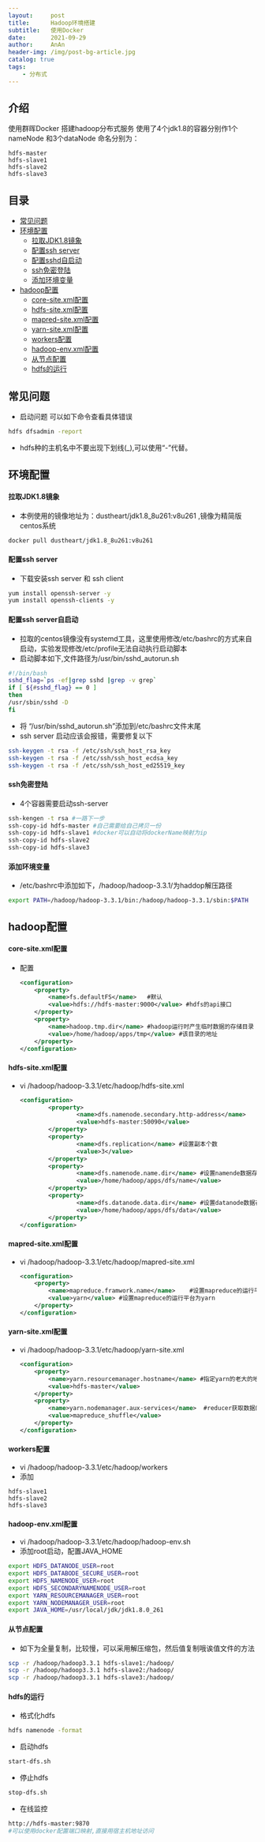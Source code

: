 ```yaml
---
layout:     post
title:      Hadoop环境搭建
subtitle:   使用Docker
date:       2021-09-29
author:     AnAn
header-img: /img/post-bg-article.jpg
catalog: true
tags:
    - 分布式
---
```

## 介绍
使用群晖Docker 搭建hadoop分布式服务
使用了4个jdk1.8的容器分别作1个nameNode 和3个dataNode
命名分别为：
```text
hdfs-master
hdfs-slave1
hdfs-slave2
hdfs-slave3
```

## 目录
- [常见问题](#id000)
- [环境配置](#id001)
  - [拉取JDK1.8镜象](#id001)
  - [配置ssh server](#id002)
  - [配置sshd自启动](#id003)
  - [ssh免密登陆](#id004)
  - [添加环境变量](#id005)
- [hadoop配置](#id006)
  - [core-site.xml配置](#id006)
  - [hdfs-site.xml配置](#id007)
  - [mapred-site.xml配置](#id008)
  - [yarn-site.xml配置](#id009)
  - [workers配置](#id010)
  - [hadoop-env.xml配置](#id011)
  - [从节点配置](#id015)
  - [hdfs的运行](#id013)

<a name="id000"></a>
## 常见问题
- 启动问题 可以如下命令查看具体错误
```sh
hdfs dfsadmin -report
```   
- hdfs种的主机名中不要出现下划线(_),可以使用“-”代替。

<a name="id001"></a>
## 环境配置

#### 拉取JDK1.8镜象
- 本例使用的镜像地址为：dustheart/jdk1.8_8u261:v8u261 ,镜像为精简版centos系统
```sh
docker pull dustheart/jdk1.8_8u261:v8u261
```

<a name="id002"></a>
#### 配置ssh server
- 下载安装ssh server 和 ssh client
```sh
yum install openssh-server -y
yum install openssh-clients -y
```

<a name="id003"></a>
#### 配置ssh server自启动
- 拉取的centos镜像没有systemd工具，这里使用修改/etc/bashrc的方式来自启动，实验发现修改/etc/profile无法自动执行启动脚本
- 启动脚本如下,文件路径为/usr/bin/sshd_autorun.sh
```sh
#!/bin/bash
sshd_flag=`ps -ef|grep sshd |grep -v grep`
if [ ${#sshd_flag} == 0 ]
then
/usr/sbin/sshd -D
fi
```
- 将 “/usr/bin/sshd_autorun.sh”添加到/etc/bashrc文件末尾
- ssh server 启动应该会报错，需要修复以下
```sh
ssh-keygen -t rsa -f /etc/ssh/ssh_host_rsa_key
ssh-keygen -t rsa -f /etc/ssh/ssh_host_ecdsa_key
ssh-keygen -t rsa -f /etc/ssh/ssh_host_ed25519_key
```

<a name="id004"></a>
#### ssh免密登陆
- 4个容器需要启动ssh-server
```sh
ssh-kengen -t rsa #一路下一步
ssh-copy-id hdfs-master #自己需要给自己拷贝一份
ssh-copy-id hdfs-slave1 #docker可以自动将dockerName映射为ip
ssh-copy-id hdfs-slave2
ssh-copy-id hdfs-slave3
```

<a name="id004"></a>
#### 添加环境变量
- /etc/bashrc中添加如下，/hadoop/hadoop-3.3.1/为haddop解压路径
```sh
export PATH=/hadoop/hadoop-3.3.1/bin:/hadoop/hadoop-3.3.1/sbin:$PATH
```

## hadoop配置

<a name="id006"></a>
#### core-site.xml配置
- 配置
    ```xml
    <configuration>
        <property>
            <name>fs.defaultFS</name>   #默认
            <value>hdfs://hdfs-master:9000</value> #hdfs的api接口
        </property>
        <property>
            <name>hadoop.tmp.dir</name> #hadoop运行时产生临时数据的存储目录
            <value>/home/hadoop/apps/tmp</value> #该目录的地址
        </property>
    </configuration>
    ```

<a name="id007"></a>
#### hdfs-site.xml配置
- vi /hadoop/hadoop-3.3.1/etc/hadoop/hdfs-site.xml
    ```xml
    <configuration>
            <property>
                    <name>dfs.namenode.secondary.http-address</name>
                    <value>hdfs-master:50090</value>
            </property>
            <property>
                    <name>dfs.replication</name> #设置副本个数
                    <value>3</value>
            </property>
            <property>
                    <name>dfs.namenode.name.dir</name> #设置namende数据存放点
                    <value>/home/hadoop/apps/dfs/name</value>
            </property>
            <property>
                    <name>dfs.datanode.data.dir</name> #设置datanode数据存放点
                    <value>/home/hadoop/apps/dfs/data</value>
            </property>
    </configuration>
    ```

<a name="id008"></a>
#### mapred-site.xml配置
- vi /hadoop/hadoop-3.3.1/etc/hadoop/mapred-site.xml
    ```xml
    <configuration>
        <property>
            <name>mapreduce.framwork.name</name>    #设置mapreduce的运行平台的名称
            <value>yarn</value> #设置mapreduce的运行平台为yarn
        </property>
    </configuration>
    ```

<a name="id009"></a>
#### yarn-site.xml配置
- vi /hadoop/hadoop-3.3.1/etc/hadoop/yarn-site.xml
    ```xml
    <configuration>
        <property>
            <name>yarn.resourcemanager.hostname</name> #指定yarn的老大的地址
            <value>hdfs-master</value>
        </property>
        <property>
            <name>yarn.nodemanager.aux-services</name>  #reducer获取数据的方式
            <value>mapreduce_shuffle</value> 
        </property>
    </configuration>
    ```

<a name="id010"></a>
#### workers配置
- vi /hadoop/hadoop-3.3.1/etc/hadoop/workers
- 添加
```text
hdfs-slave1
hdfs-slave2
hdfs-slave3
```

<a name="id011"></a>
#### hadoop-env.xml配置
- vi /hadoop/hadoop-3.3.1/etc/hadoop/hadoop-env.sh
- 添加root启动，配置JAVA_HOME
```sh
export HDFS_DATANODE_USER=root                                                                                                        
export HDFS_DATABODE_SECURE_USER=root                                                                                                 
export HDFS_NAMENODE_USER=root                                                                                                        
export HDFS_SECONDARYNAMENODE_USER=root                                                                                               
export YARN_RESOURCEMANAGER_USER=root                                                                                                 
export YARN_NODEMANAGER_USER=root
export JAVA_HOME=/usr/local/jdk/jdk1.8.0_261
```

<a name="id015"></a>
#### 从节点配置
- 如下为全量复制，比较慢，可以采用解压缩包，然后值复制哦诶值文件的方法
```sh
scp -r /hadoop/hadoop3.3.1 hdfs-slave1:/hadoop/
scp -r /hadoop/hadoop3.3.1 hdfs-slave2:/hadoop/
scp -r /hadoop/hadoop3.3.1 hdfs-slave3:/hadoop/
```

<a name="id013"></a>
#### hdfs的运行
- 格式化hdfs
```sh
hdfs namenode -format
```
- 启动hdfs
```sh
start-dfs.sh
```
- 停止hdfs
```sh
stop-dfs.sh
```
- 在线监控
```sh
http://hdfs-master:9870
#可以使用docker配置端口映射,直接用宿主机地址访问
```
